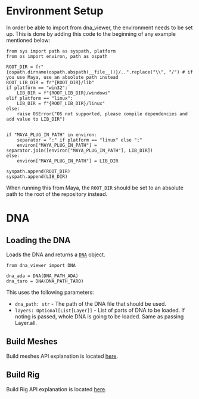 # Environment Setup

In order be able to import from dna_viewer, the environment needs to be set up. This is done by adding this code to the
beginning of any example mentioned below:

```
from sys import path as syspath, platform
from os import environ, path as ospath

ROOT_DIR = fr"{ospath.dirname(ospath.abspath(__file__))}/..".replace("\\", "/") # if you use Maya, use an absolute path instead
ROOT_LIB_DIR = fr"{ROOT_DIR}/lib"
if platform == "win32":
    LIB_DIR = f"{ROOT_LIB_DIR}/windows"
elif platform == "linux":
    LIB_DIR = f"{ROOT_LIB_DIR}/linux"
else:
    raise OSError("OS not supported, please compile dependencies and add value to LIB_DIR")


if "MAYA_PLUG_IN_PATH" in environ:
    separator = ":" if platform == "linux" else ";"
    environ["MAYA_PLUG_IN_PATH"] = separator.join([environ["MAYA_PLUG_IN_PATH"], LIB_DIR])    
else:
    environ["MAYA_PLUG_IN_PATH"] = LIB_DIR

syspath.append(ROOT_DIR)
syspath.append(LIB_DIR)
```

When running this from Maya, the `ROOT_DIR` should be set to an absolute path to the root of the repository instead.

# DNA

## Loading the DNA

Loads the DNA and returns a [`DNA`](../dna_viewer/dnalib/dnalib.py#L13) object.

```
from dna_viewer import DNA

dna_ada = DNA(DNA_PATH_ADA)
dna_taro = DNA(DNA_PATH_TARO)
```

This uses the following parameters:
- `dna_path: str` - The path of the DNA file that should be used.
- `layers: Optional[List[Layer]]` - List of parts of DNA to be loaded. If noting is passed, whole DNA is going to be loaded. Same as passing Layer.all.

## Build Meshes

Build meshes API explanation is located [here](/docs/dna_viewer_api_build_meshes.md).

## Build Rig

Build Rig API explanation is located [here](/docs/dna_viewer_api_build_rig.md).